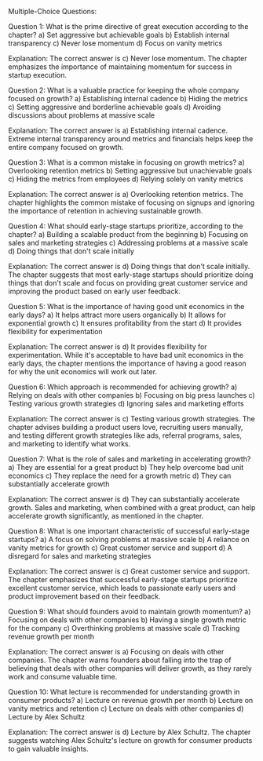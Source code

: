 Multiple-Choice Questions:

Question 1:
What is the prime directive of great execution according to the chapter?
a) Set aggressive but achievable goals
b) Establish internal transparency
c) Never lose momentum
d) Focus on vanity metrics

Explanation: The correct answer is c) Never lose momentum. The chapter emphasizes the importance of maintaining momentum for success in startup execution.

Question 2:
What is a valuable practice for keeping the whole company focused on growth?
a) Establishing internal cadence
b) Hiding the metrics
c) Setting aggressive and borderline achievable goals
d) Avoiding discussions about problems at massive scale

Explanation: The correct answer is a) Establishing internal cadence. Extreme internal transparency around metrics and financials helps keep the entire company focused on growth.

Question 3:
What is a common mistake in focusing on growth metrics?
a) Overlooking retention metrics
b) Setting aggressive but unachievable goals
c) Hiding the metrics from employees
d) Relying solely on vanity metrics

Explanation: The correct answer is a) Overlooking retention metrics. The chapter highlights the common mistake of focusing on signups and ignoring the importance of retention in achieving sustainable growth.

Question 4:
What should early-stage startups prioritize, according to the chapter?
a) Building a scalable product from the beginning
b) Focusing on sales and marketing strategies
c) Addressing problems at a massive scale
d) Doing things that don't scale initially

Explanation: The correct answer is d) Doing things that don't scale initially. The chapter suggests that most early-stage startups should prioritize doing things that don't scale and focus on providing great customer service and improving the product based on early user feedback.

Question 5:
What is the importance of having good unit economics in the early days?
a) It helps attract more users organically
b) It allows for exponential growth
c) It ensures profitability from the start
d) It provides flexibility for experimentation

Explanation: The correct answer is d) It provides flexibility for experimentation. While it's acceptable to have bad unit economics in the early days, the chapter mentions the importance of having a good reason for why the unit economics will work out later.

Question 6:
Which approach is recommended for achieving growth?
a) Relying on deals with other companies
b) Focusing on big press launches
c) Testing various growth strategies
d) Ignoring sales and marketing efforts

Explanation: The correct answer is c) Testing various growth strategies. The chapter advises building a product users love, recruiting users manually, and testing different growth strategies like ads, referral programs, sales, and marketing to identify what works.

Question 7:
What is the role of sales and marketing in accelerating growth?
a) They are essential for a great product
b) They help overcome bad unit economics
c) They replace the need for a growth metric
d) They can substantially accelerate growth

Explanation: The correct answer is d) They can substantially accelerate growth. Sales and marketing, when combined with a great product, can help accelerate growth significantly, as mentioned in the chapter.

Question 8:
What is one important characteristic of successful early-stage startups?
a) A focus on solving problems at massive scale
b) A reliance on vanity metrics for growth
c) Great customer service and support
d) A disregard for sales and marketing strategies

Explanation: The correct answer is c) Great customer service and support. The chapter emphasizes that successful early-stage startups prioritize excellent customer service, which leads to passionate early users and product improvement based on their feedback.

Question 9:
What should founders avoid to maintain growth momentum?
a) Focusing on deals with other companies
b) Having a single growth metric for the company
c) Overthinking problems at massive scale
d) Tracking revenue growth per month

Explanation: The correct answer is a) Focusing on deals with other companies. The chapter warns founders about falling into the trap of believing that deals with other companies will deliver growth, as they rarely work and consume valuable time.

Question 10:
What lecture is recommended for understanding growth in consumer products?
a) Lecture on revenue growth per month
b) Lecture on vanity metrics and retention
c) Lecture on deals with other companies
d) Lecture by Alex Schultz

Explanation: The correct answer is d) Lecture by Alex Schultz. The chapter suggests watching Alex Schultz's lecture on growth for consumer products to gain valuable insights.
